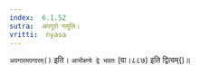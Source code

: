 ```yaml
---
index:  6.1.52
sutra:  अपगुरो णमुलि।
vritti:  nyasa
---
```


`अपगारमपगारम्()` इति। `आभीक्ष्ण्ये द्वे भवतः` (वा।८८७) इति द्वित्वम्()॥
